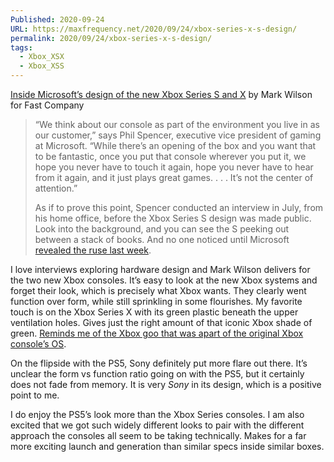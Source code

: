 ```yaml
---
Published: 2020-09-24
URL: https://maxfrequency.net/2020/09/24/xbox-series-x-s-design/
permalink: 2020/09/24/xbox-series-x-s-design/
tags:
  - Xbox_XSX
  - Xbox_XSS
---
```

[Inside Microsoft’s design of the new Xbox Series S and X](https://www.fastcompany.com/90551216/exclusive-with-the-new-xbox-microsoft-unveils-affordable-design-for-the-masses) by Mark Wilson for Fast Company

> “We think about our console as part of the environment you live in as our customer,” says Phil Spencer, executive vice president of gaming at Microsoft. “While there’s an opening of the box and you want that to be fantastic, once you put that console wherever you put it, we hope you never have to touch it again, hope you never have to hear from it again, and it just plays great games. . . . It’s not the center of attention.”
> 
> As if to prove this point, Spencer conducted an interview in July, from his home office, before the Xbox Series S design was made public. Look into the background, and you can see the S peeking out between a stack of books. And no one noticed until Microsoft [revealed the ruse last week](https://screenrant.com/xbox-series-s-secret-reveal-phil-spencer/).

I love interviews exploring hardware design and Mark Wilson delivers for the two new Xbox consoles. It’s easy to look at the new Xbox systems and forget their look, which is precisely what Xbox wants. They clearly went function over form, while still sprinkling in some flourishes. My favorite touch is on the Xbox Series X with its green plastic beneath the upper ventilation holes. Gives just the right amount of that iconic Xbox shade of green. [Reminds me of the Xbox goo that was apart of the original Xbox console’s OS](https://youtube.com/watch?v=nm6XchTak40&t=4).

On the flipside with the PS5, Sony definitely put more flare out there. It’s unclear the form vs function ratio going on with the PS5, but it certainly does not fade from memory. It is very *Sony* in its design, which is a positive point to me.

I do enjoy the PS5’s look more than the Xbox Series consoles. I am also excited that we got such widely different looks to pair with the different approach the consoles all seem to be taking technically. Makes for a far more exciting launch and generation than similar specs inside similar boxes.